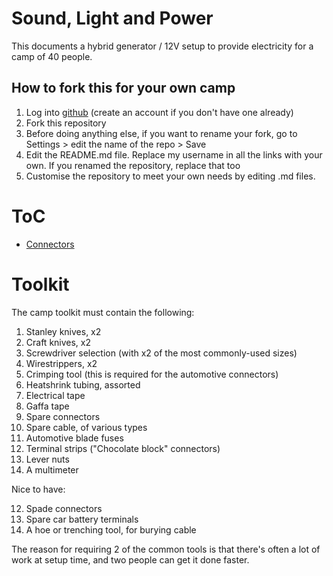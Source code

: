 # Sound, Light and Power

This documents a hybrid generator / 12V setup to provide electricity for a camp of 40 people.

## How to fork this for your own camp

1. Log into <a href="https://github.com/">github</a> (create an account if you don't have one already)
2. Fork this repository
3. Before doing anything else, if you want to rename your fork, go to Settings > edit the name of the repo > Save
4. Edit the README.md file. Replace my username in all the links with your own. If you renamed the repository, replace that too
5. Customise the repository to meet your own needs by editing .md files.


# ToC

- <a href="Connectors/Connectors.md">Connectors</a>

# Toolkit

The camp toolkit must contain the following:

1. Stanley knives, x2
2. Craft knives, x2
3. Screwdriver selection (with x2 of the most commonly-used sizes)
4. Wirestrippers, x2
5. Crimping tool (this is required for the automotive connectors)
6. Heatshrink tubing, assorted
7. Electrical tape
8. Gaffa tape
9. Spare connectors
10. Spare cable, of various types
11. Automotive blade fuses
12. Terminal strips ("Chocolate block" connectors)
13. Lever nuts
14. A multimeter

Nice to have:

12. Spade connectors
13. Spare car battery terminals
14. A hoe or trenching tool, for burying cable

The reason for requiring 2 of the common tools is that there's often a lot of work at setup time, and two people can get it done faster.
